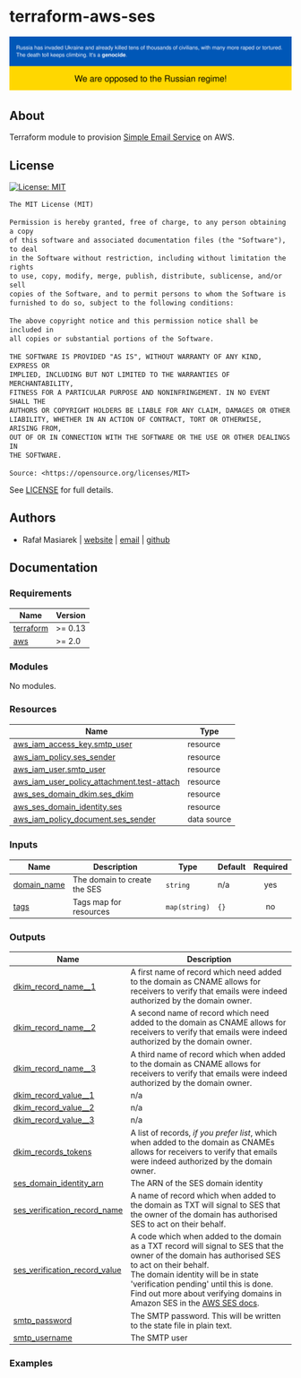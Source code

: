 
# terraform-aws-ses

[![WeSupportUkraine](https://raw.githubusercontent.com/Infrastrukturait/WeSupportUkraine/main/banner.svg)](https://github.com/Infrastrukturait/WeSupportUkraine)
## About
Terraform module to provision [Simple Email Service](https://aws.amazon.com/ses/) on AWS.
## License

[![License: MIT](https://img.shields.io/badge/License-MIT-yellow.svg)](https://opensource.org/licenses/MIT)

```text
The MIT License (MIT)

Permission is hereby granted, free of charge, to any person obtaining a copy
of this software and associated documentation files (the "Software"), to deal
in the Software without restriction, including without limitation the rights
to use, copy, modify, merge, publish, distribute, sublicense, and/or sell
copies of the Software, and to permit persons to whom the Software is
furnished to do so, subject to the following conditions:

The above copyright notice and this permission notice shall be included in
all copies or substantial portions of the Software.

THE SOFTWARE IS PROVIDED "AS IS", WITHOUT WARRANTY OF ANY KIND, EXPRESS OR
IMPLIED, INCLUDING BUT NOT LIMITED TO THE WARRANTIES OF MERCHANTABILITY,
FITNESS FOR A PARTICULAR PURPOSE AND NONINFRINGEMENT. IN NO EVENT SHALL THE
AUTHORS OR COPYRIGHT HOLDERS BE LIABLE FOR ANY CLAIM, DAMAGES OR OTHER
LIABILITY, WHETHER IN AN ACTION OF CONTRACT, TORT OR OTHERWISE, ARISING FROM,
OUT OF OR IN CONNECTION WITH THE SOFTWARE OR THE USE OR OTHER DEALINGS IN
THE SOFTWARE.

Source: <https://opensource.org/licenses/MIT>
```
See [LICENSE](LICENSE) for full details.
## Authors
- Rafał Masiarek | [website](https://masiarek.pl) | [email](mailto:rafal@masiarek.pl) | [github](https://github.com/rafalmasiarek)
<!-- BEGIN_TF_DOCS -->
## Documentation


### Requirements

| Name | Version |
|------|---------|
| <a name="requirement_terraform"></a> [terraform](#requirement\_terraform) | >= 0.13 |
| <a name="requirement_aws"></a> [aws](#requirement\_aws) | >= 2.0 |

### Modules

No modules.

### Resources

| Name | Type |
|------|------|
| [aws_iam_access_key.smtp_user](https://registry.terraform.io/providers/hashicorp/aws/latest/docs/resources/iam_access_key) | resource |
| [aws_iam_policy.ses_sender](https://registry.terraform.io/providers/hashicorp/aws/latest/docs/resources/iam_policy) | resource |
| [aws_iam_user.smtp_user](https://registry.terraform.io/providers/hashicorp/aws/latest/docs/resources/iam_user) | resource |
| [aws_iam_user_policy_attachment.test-attach](https://registry.terraform.io/providers/hashicorp/aws/latest/docs/resources/iam_user_policy_attachment) | resource |
| [aws_ses_domain_dkim.ses_dkim](https://registry.terraform.io/providers/hashicorp/aws/latest/docs/resources/ses_domain_dkim) | resource |
| [aws_ses_domain_identity.ses](https://registry.terraform.io/providers/hashicorp/aws/latest/docs/resources/ses_domain_identity) | resource |
| [aws_iam_policy_document.ses_sender](https://registry.terraform.io/providers/hashicorp/aws/latest/docs/data-sources/iam_policy_document) | data source |

### Inputs

| Name | Description | Type | Default | Required |
|------|-------------|------|---------|:--------:|
| <a name="input_domain_name"></a> [domain\_name](#input\_domain\_name) | The domain to create the SES | `string` | n/a | yes |
| <a name="input_tags"></a> [tags](#input\_tags) | Tags map for resources | `map(string)` | `{}` | no |

### Outputs

| Name | Description |
|------|-------------|
| <a name="output_dkim_record_name__1"></a> [dkim\_record\_name\_\_1](#output\_dkim\_record\_name\_\_1) | A first name of record which need added to the domain as CNAME allows for receivers to verify that emails were indeed authorized by the domain owner. |
| <a name="output_dkim_record_name__2"></a> [dkim\_record\_name\_\_2](#output\_dkim\_record\_name\_\_2) | A second name of record which need added to the domain as CNAME allows for receivers to verify that emails were indeed authorized by the domain owner. |
| <a name="output_dkim_record_name__3"></a> [dkim\_record\_name\_\_3](#output\_dkim\_record\_name\_\_3) | A third name of record which when added to the domain as CNAME allows for receivers to verify that emails were indeed authorized by the domain owner. |
| <a name="output_dkim_record_value__1"></a> [dkim\_record\_value\_\_1](#output\_dkim\_record\_value\_\_1) | n/a |
| <a name="output_dkim_record_value__2"></a> [dkim\_record\_value\_\_2](#output\_dkim\_record\_value\_\_2) | n/a |
| <a name="output_dkim_record_value__3"></a> [dkim\_record\_value\_\_3](#output\_dkim\_record\_value\_\_3) | n/a |
| <a name="output_dkim_records_tokens"></a> [dkim\_records\_tokens](#output\_dkim\_records\_tokens) | A list of records, *if you prefer list*, which when added to the domain as CNAMEs allows for receivers to verify that emails were indeed authorized by the domain owner. |
| <a name="output_ses_domain_identity_arn"></a> [ses\_domain\_identity\_arn](#output\_ses\_domain\_identity\_arn) | The ARN of the SES domain identity |
| <a name="output_ses_verification_record_name"></a> [ses\_verification\_record\_name](#output\_ses\_verification\_record\_name) | A name of record which when added to the domain as TXT will signal to SES that the owner of the domain has authorised SES to act on their behalf. |
| <a name="output_ses_verification_record_value"></a> [ses\_verification\_record\_value](#output\_ses\_verification\_record\_value) | A code which when added to the domain as a TXT record will signal to SES that the owner of the domain has authorised SES to act on their behalf.<br>The domain identity will be in state 'verification pending' until this is done.<br>Find out more about verifying domains in Amazon SES in the [AWS SES docs](https://docs.aws.amazon.com/ses/latest/dg/creating-identities.html). |
| <a name="output_smtp_password"></a> [smtp\_password](#output\_smtp\_password) | The SMTP password. This will be written to the state file in plain text. |
| <a name="output_smtp_username"></a> [smtp\_username](#output\_smtp\_username) | The SMTP user |

### Examples

```hcl

```

<!-- END_TF_DOCS -->

<!-- references -->

[repo_link]: https://github.com/Infrastrukturait/terraform-aws-ses
